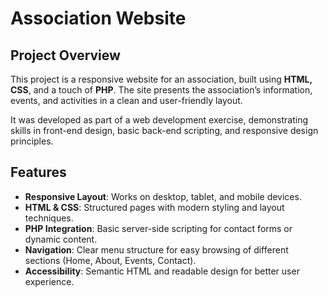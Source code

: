 # Association Website

## Project Overview
This project is a responsive website for an association, built using **HTML, CSS**, and a touch of **PHP**. The site presents the association’s information, events, and activities in a clean and user-friendly layout.  

It was developed as part of a web development exercise, demonstrating skills in front-end design, basic back-end scripting, and responsive design principles.  

## Features
- **Responsive Layout**: Works on desktop, tablet, and mobile devices.  
- **HTML & CSS**: Structured pages with modern styling and layout techniques.  
- **PHP Integration**: Basic server-side scripting for contact forms or dynamic content.  
- **Navigation**: Clear menu structure for easy browsing of different sections (Home, About, Events, Contact).  
- **Accessibility**: Semantic HTML and readable design for better user experience.  


